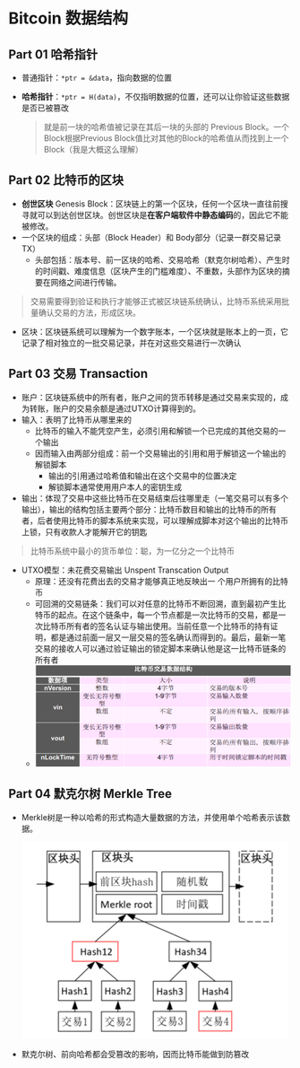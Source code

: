 # Bitcoin 数据结构

## Part 01 哈希指针

* 普通指针：`*ptr = &data`，指向数据的位置

* **哈希指针**：`*ptr = H(data)`，不仅指明数据的位置，还可以让你验证这些数据是否已被篡改

  > 就是前一块的哈希值被记录在其后一块的头部的 Previous Block。一个Block根据Previous Block值比对其他的Block的哈希值从而找到上一个Block（我是大概这么理解）

## Part 02 比特币的区块

* **创世区块** Genesis Block：区块链上的第一个区块，任何一个区块一直往前搜寻就可以到达创世区块。创世区块是**在客户端软件中静态编码**的，因此它不能被修改。
* 一个区块的组成：头部（Block Header）和 Body部分（记录一群交易记录 TX）
  * 头部包括：版本号、前一区块的哈希、交易哈希（默克尔树哈希）、产生时的时间戳、难度信息（区块产生的门槛难度）、不重数，头部作为区块的摘要在网络之间进行传输。

> 交易需要得到验证和执行才能够正式被区块链系统确认，比特币系统采用批量确认交易的方法，形成区块。

* 区块：区块链系统可以理解为一个数字账本，一个区块就是账本上的一页，它记录了相对独立的一批交易记录，并在对这些交易进行一次确认

## Part 03 交易 Transaction

* 账户：区块链系统中的所有者，账户之间的货币转移是通过交易来实现的，成为转账，账户的交易余额是通过UTXO计算得到的。
* 输入：表明了比特币从哪里来的
  * 比特币的输入不能凭空产生，必须引用和解锁一个已完成的其他交易的一个输出
  * 因而输入由两部分组成：前一个交易输出的引用和用于解锁这一个输出的解锁脚本
    * 输出的引用通过哈希值和输出在这个交易中的位置决定
    * 解锁脚本通常使用用户本人的密钥生成
* 输出：体现了交易中这些比特币在交易结束后往哪里走（一笔交易可以有多个输出），输出的结构包括主要两个部分：比特币数目和输出的比特币的所有者，后者使用比特币的脚本系统来实现，可以理解成脚本对这个输出的比特币上锁，只有收款人才能解开它的钥匙

> 比特币系统中最小的货币单位：聪，为一亿分之一个比特币

* UTXO模型：未花费交易输出 Unspent Transcation Output
  * 原理：还没有花费出去的交易才能够真正地反映出一 个用户所拥有的比特币
  * 可回溯的交易链条：我们可以对任意的比特币不断回溯，直到最初产生比特币的起点。在这个链条中，每一个节点都是一次比特币的交易，都是一次比特币所有者的签名认证与输出使用。当前任意一个比特币的持有证明，都是通过前面一层又一层交易的签名确认而得到的。最后，最新一笔交易的接收人可以通过验证输出的锁定脚本来确认他是这一比特币链条的所有者
  * ![image-20210926200303240](image/比特币交易数据结构.png)

## Part 04 默克尔树 Merkle Tree

* Merkle树是一种以哈希的形式构造大量数据的方法，并使用单个哈希表示该数据。

  ![image-20210926200501440](image/默克尔树.png)

* 默克尔树、前向哈希都会受篡改的影响，因而比特币能做到防篡改

